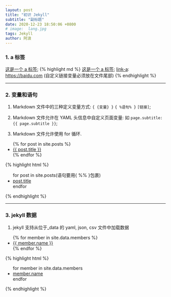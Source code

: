```yaml
---
layout: post
title: "初识 Jekyll"
subtitle: "副标题"
date: 2020-12-23 18:50:06 +0800
# image:  lang.jpg
tags: Jekyll
author: 阿浪
---
```


### 1. a 标签

[这是一个 a 标签][link-a];
{% highlight md %}
[这是一个 a 标签][link-a];
[link-a]: https://baidu.com (自定义链接变量必须放在文件尾部)
{% endhighlight %}

---

### 2. 变量和语句

1. Markdown 文件中的三种定义变量方式: `{ {变量} }` `{ %语句% }` `[链接]`;

2. Markdown 文件允许在 YAML 头信息中自定义页面变量: 如 `page.subtitle: {{ page.subtitle }}`;

3. Markdown 文件允许使用 for 循环.
<ul>
  {% for post in site.posts %}
    <li>
      <a href="{{ post.url }}">{{ post.title }}</a>
    </li>
  {% endfor %}
</ul>
{% highlight html %}
<ul>
  for post in site.posts(语句要用{ %% }包裹)
    <li>
      <a href="{post.url}">post.title</a>
    </li>
  endfor
</ul>
{% endhighlight %}

---

### 3. jekyll 数据

1. jekyll 支持从位于\_data 的 yaml, json, csv 文件中加载数据
<ul>
{% for member in site.data.members %}
  <li>
    <a href="https://{{ member.path }}">
      {{ member.name }}
    </a>
  </li>
{% endfor %}
</ul>
{% highlight html %}
<ul>
for member in site.data.members
  <li>
    <a href="member.path">
      member.name
    </a>
  </li>
endfor
</ul>
{% endhighlight %}

[link-a]: https://baidu.com
